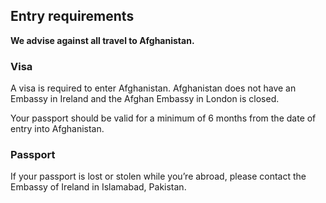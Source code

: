 ## Entry requirements

**We advise against all travel to Afghanistan.**

### **Visa**

A visa is required to enter Afghanistan. Afghanistan does not have an Embassy in Ireland and the Afghan Embassy in London is closed.

Your passport should be valid for a minimum of 6 months from the date of entry into Afghanistan.

### **Passport**

If your passport is lost or stolen while you’re abroad, please contact the Embassy of Ireland in Islamabad, Pakistan.